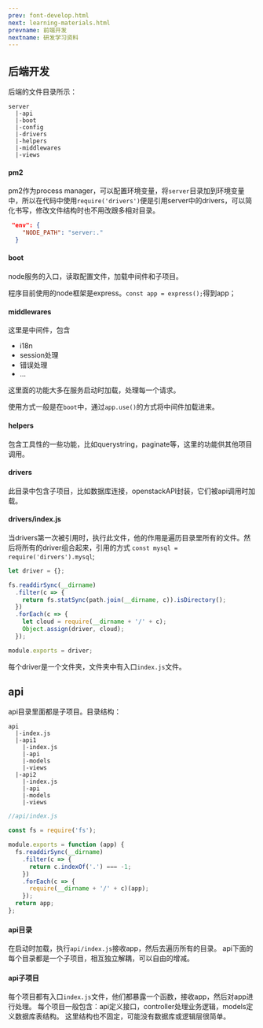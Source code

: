 ```yaml
---
prev: font-develop.html
next: learning-materials.html
prevname: 前端开发
nextname: 研发学习资料
---
```

## 后端开发

后端的文件目录所示：

```
server
  |-api
  |-boot
  |-config
  |-drivers
  |-helpers
  |-middlewares
  |-views
```
#### pm2

pm2作为process manager，可以配置环境变量，将`server`目录加到环境变量中，所以在代码中使用`require('drivers')`便是引用server中的drivers，可以简化书写，修改文件结构时也不用改跟多相对目录。

``` json
 "env": {
    "NODE_PATH": "server:."
  }
```
#### boot

node服务的入口，读取配置文件，加载中间件和子项目。

程序目前使用的node框架是express。`const app = express();`得到app；

#### middlewares

这里是中间件，包含

+ i18n
+ session处理
+ 错误处理
+ ...

这里面的功能大多在服务启动时加载，处理每一个请求。

使用方式一般是在`boot`中，通过`app.use()`的方式将中间件加载进来。

#### helpers

包含工具性的一些功能，比如querystring，paginate等，这里的功能供其他项目调用。

#### drivers

此目录中包含子项目，比如数据库连接，openstackAPI封装，它们被api调用时加载。

#### drivers/index.js

当drivers第一次被引用时，执行此文件，他的作用是遍历目录里所有的文件。然后将所有的driver组合起来，引用的方式 `const mysql = require('dirvers').mysql`;

``` javascript
let driver = {};

fs.readdirSync(__dirname)
  .filter(c => {
    return fs.statSync(path.join(__dirname, c)).isDirectory();
  })
  .forEach(c => {
    let cloud = require(__dirname + '/' + c);
    Object.assign(driver, cloud);
  });

module.exports = driver;
```

每个driver是一个文件夹，文件夹中有入口`index.js`文件。

## api

api目录里面都是子项目。目录结构：

```
api
  |-index.js
  |-api1
    |-index.js
    |-api
    |-models
    |-views
  |-api2
    |-index.js
    |-api
    |-models
    |-views
```

``` javascript
//api/index.js

const fs = require('fs');

module.exports = function (app) {
  fs.readdirSync(__dirname)
    .filter(c => {
      return c.indexOf('.') === -1;
    })
    .forEach(c => {
      require(__dirname + '/' + c)(app);
    });
  return app;
};
```
#### api目录

在启动时加载，执行`api/index.js`接收app，然后去遍历所有的目录。 api下面的每个目录都是一个子项目，相互独立解耦，可以自由的增减。

#### api子项目

每个项目都有入口`index.js`文件，他们都暴露一个函数，接收app，然后对app进行处理。 每个项目一般包含：api定义接口，controller处理业务逻辑，models定义数据库表结构。 这里结构也不固定，可能没有数据库或逻辑层很简单。